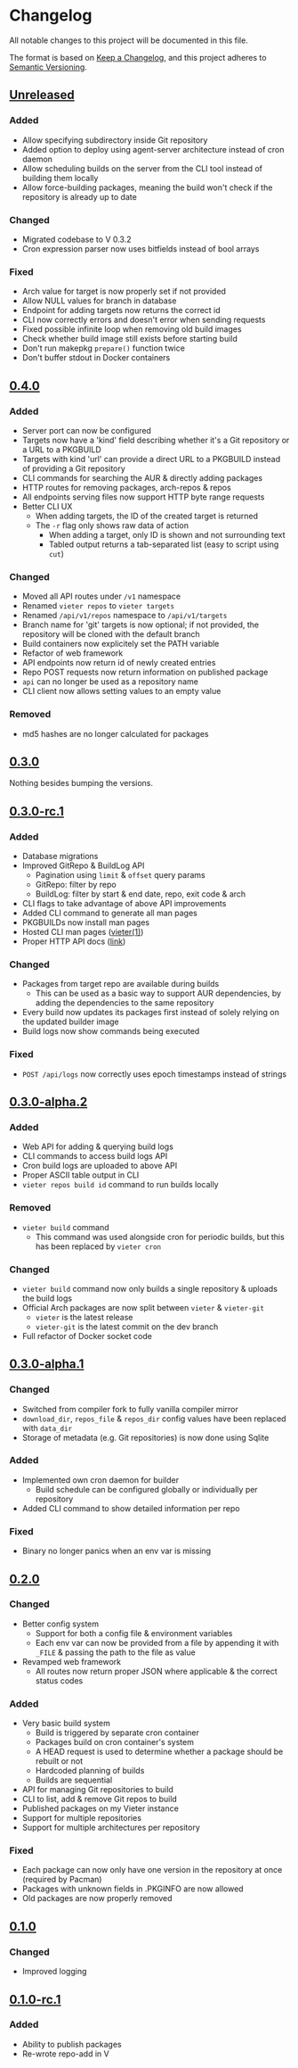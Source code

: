 # Changelog

All notable changes to this project will be documented in this file.

The format is based on [Keep a Changelog](https://keepachangelog.com/en/1.0.0/),
and this project adheres to [Semantic Versioning](https://semver.org/spec/v2.0.0.html).

## [Unreleased](https://git.rustybever.be/vieter-v/vieter/src/branch/dev)

### Added

* Allow specifying subdirectory inside Git repository
* Added option to deploy using agent-server architecture instead of cron daemon
* Allow scheduling builds on the server from the CLI tool instead of building
  them locally
* Allow force-building packages, meaning the build won't check if the
  repository is already up to date

### Changed

* Migrated codebase to V 0.3.2
* Cron expression parser now uses bitfields instead of bool arrays

### Fixed

* Arch value for target is now properly set if not provided
* Allow NULL values for branch in database
* Endpoint for adding targets now returns the correct id
* CLI now correctly errors and doesn't error when sending requests
* Fixed possible infinite loop when removing old build images
* Check whether build image still exists before starting build
* Don't run makepkg `prepare()` function twice
* Don't buffer stdout in Docker containers

## [0.4.0](https://git.rustybever.be/vieter-v/vieter/src/tag/0.4.0)

### Added

* Server port can now be configured
* Targets now have a 'kind' field describing whether it's a Git repository or a
  URL to a PKGBUILD
* Targets with kind 'url' can provide a direct URL to a PKGBUILD instead of
  providing a Git repository
* CLI commands for searching the AUR & directly adding packages
* HTTP routes for removing packages, arch-repos & repos
* All endpoints serving files now support HTTP byte range requests
* Better CLI UX
    * When adding targets, the ID of the created target is returned
    * The `-r` flag only shows raw data of action
        * When adding a target, only ID is shown and not surrounding text
        * Tabled output returns a tab-separated list (easy to script using
          `cut`)

### Changed

* Moved all API routes under `/v1` namespace
* Renamed `vieter repos` to `vieter targets`
* Renamed `/api/v1/repos` namespace to `/api/v1/targets`
* Branch name for 'git' targets is now optional; if not provided, the
  repository will be cloned with the default branch
* Build containers now explicitely set the PATH variable
* Refactor of web framework
* API endpoints now return id of newly created entries
* Repo POST requests now return information on published package
* `api` can no longer be used as a repository name
* CLI client now allows setting values to an empty value

### Removed

* md5 hashes are no longer calculated for packages

## [0.3.0](https://git.rustybever.be/vieter-v/vieter/src/tag/0.3.0)

Nothing besides bumping the versions.

## [0.3.0-rc.1](https://git.rustybever.be/vieter-v/vieter/src/tag/0.3.0-rc.1)

### Added

* Database migrations
* Improved GitRepo & BuildLog API
    * Pagination using `limit` & `offset` query params
    * GitRepo: filter by repo
    * BuildLog: filter by start & end date, repo, exit code & arch
* CLI flags to take advantage of above API improvements
* Added CLI command to generate all man pages
* PKGBUILDs now install man pages
* Hosted CLI man pages ([vieter(1)](https://rustybever.be/man/vieter/vieter.1.html))
* Proper HTTP API docs ([link](https://rustybever.be/docs/vieter/api/))

### Changed

* Packages from target repo are available during builds
    * This can be used as a basic way to support AUR dependencies, by adding
      the dependencies to the same repository
* Every build now updates its packages first instead of solely relying on the
  updated builder image
* Build logs now show commands being executed

### Fixed

* `POST /api/logs` now correctly uses epoch timestamps instead of strings

## [0.3.0-alpha.2](https://git.rustybever.be/vieter-v/vieter/src/tag/0.3.0-alpha.2)

### Added

* Web API for adding & querying build logs
* CLI commands to access build logs API
* Cron build logs are uploaded to above API
* Proper ASCII table output in CLI
* `vieter repos build id` command to run builds locally

### Removed

* `vieter build` command
    * This command was used alongside cron for periodic builds, but this has
      been replaced by `vieter cron`

### Changed

* `vieter build` command now only builds a single repository & uploads the
  build logs
* Official Arch packages are now split between `vieter` & `vieter-git`
    * `vieter` is the latest release
    * `vieter-git` is the latest commit on the dev branch
* Full refactor of Docker socket code

## [0.3.0-alpha.1](https://git.rustybever.be/vieter-v/vieter/src/tag/0.3.0-alpha.1)

### Changed

* Switched from compiler fork to fully vanilla compiler mirror
* `download_dir`, `repos_file` & `repos_dir` config values have been replaced
  with `data_dir`
* Storage of metadata (e.g. Git repositories) is now done using Sqlite

### Added

* Implemented own cron daemon for builder
    * Build schedule can be configured globally or individually per repository
* Added CLI command to show detailed information per repo

### Fixed

* Binary no longer panics when an env var is missing

## [0.2.0](https://git.rustybever.be/vieter-v/vieter/src/tag/0.2.0)

### Changed

* Better config system
    * Support for both a config file & environment variables
    * Each env var can now be provided from a file by appending it with `_FILE`
      & passing the path to the file as value
* Revamped web framework
    * All routes now return proper JSON where applicable & the correct status
      codes

### Added

* Very basic build system
    * Build is triggered by separate cron container
    * Packages build on cron container's system
    * A HEAD request is used to determine whether a package should be rebuilt
      or not
    * Hardcoded planning of builds
    * Builds are sequential
* API for managing Git repositories to build
* CLI to list, add & remove Git repos to build
* Published packages on my Vieter instance
* Support for multiple repositories
* Support for multiple architectures per repository

### Fixed

* Each package can now only have one version in the repository at once
  (required by Pacman)
* Packages with unknown fields in .PKGINFO are now allowed
* Old packages are now properly removed

## [0.1.0](https://git.rustybever.be/vieter-v/vieter/src/tag/0.1.0)

### Changed

* Improved logging

## [0.1.0-rc.1](https://git.rustybever.be/vieter-v/vieter/src/tag/0.1.0-rc.1)

### Added

* Ability to publish packages
* Re-wrote repo-add in V
